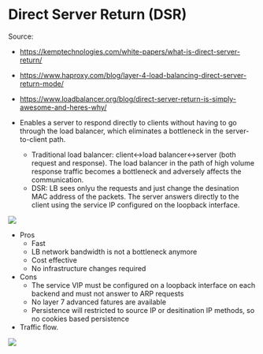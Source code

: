 # Direct Server Return (DSR)

Source:
- <https://kemptechnologies.com/white-papers/what-is-direct-server-return/>
- <https://www.haproxy.com/blog/layer-4-load-balancing-direct-server-return-mode/>
- <https://www.loadbalancer.org/blog/direct-server-return-is-simply-awesome-and-heres-why/>

- Enables a server to respond directly to clients without having to go through the load balancer, which eliminates a bottleneck in the server-to-client path.
  - Traditional load balancer: client<->load balancer<->server (both request and response). The load balancer in the path of high volume response traffic becomes a bottleneck and adversely affects the communication.
  - DSR: LB sees onlyu the requests and just change the desination MAC address of the packets. The server answers directly to the client using the service IP configured on the loopback interface.

![](https://www.haproxy.com/wp-content/uploads/2011/07/layer4_dsr_data_flow.png)

- Pros
  - Fast
  - LB network bandwidth is not a bottleneck anymore
  - Cost effective
  - No infrastructure changes required
- Cons
  - The service VIP must be configured on a loopback interface on each backend and must not answer to ARP requests
  - No layer 7 advanced fatures are available
  - Persistence will restricted to source IP or desitination IP methods, so no cookies based persistence
- Traffic flow.

![](https://support.kemptechnologies.com/hc/article_attachments/360061899171/DsrFlow.png)

